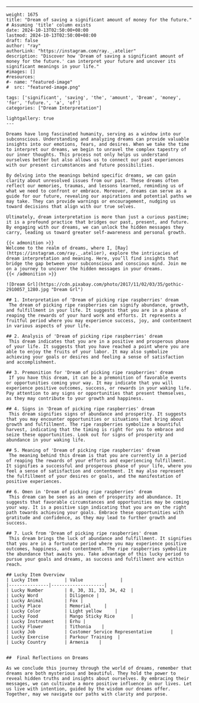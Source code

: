 ---
    weight: 1675
    title: "Dream of saving a significant amount of money for the future."  # Assuming 'title' column exists
    date: 2024-10-13T02:50:00+08:00
    lastmod: 2024-10-13T02:50:00+08:00
    draft: false
    author: "ray"
    authorLink: "https://instagram.com/ray._.atelier"
    description: "Discover how 'Dream of saving a significant amount of money for the future.' can interpret your future and uncover its significant meanings in your life."
    #images: []
    #resources:
    #- name: "featured-image"
    #  src: "featured-image.png"
    
    tags: ['significant', 'saving', 'the', 'amount', 'Dream', 'money', 'for', 'future.', 'a', 'of']
    categories: ["Dream Interpretation"]
    
    lightgallery: true
    ---
    
    Dreams have long fascinated humanity, serving as a window into our subconscious. Understanding and analyzing dreams can provide valuable insights into our emotions, fears, and desires. When we take the time to interpret our dreams, we begin to unravel the complex tapestry of our inner thoughts. This process not only helps us understand ourselves better but also allows us to connect our past experiences with our present circumstances and future possibilities.
    
    By delving into the meanings behind specific dreams, we can gain clarity about unresolved issues from our past. These dreams often reflect our memories, traumas, and lessons learned, reminding us of what we need to confront or embrace. Moreover, dreams can serve as a guide for our future, revealing our aspirations and potential paths we may take. They can provide warnings or encouragement, nudging us toward decisions that align with our true selves.
    
    Ultimately, dream interpretation is more than just a curious pastime; it is a profound practice that bridges our past, present, and future. By engaging with our dreams, we can unlock the hidden messages they carry, leading us toward greater self-awareness and personal growth.
    
    {{< admonition >}}
    Welcome to the realm of dreams, where I, [Ray](https://instagram.com/ray._.atelier), explore the intricacies of dream interpretation and meaning. Here, you’ll find insights that bridge the gap between your subconscious and conscious mind. Join me on a journey to uncover the hidden messages in your dreams.
    {{< /admonition >}}
    
    ![Dream Grl](https://cdn.pixabay.com/photo/2017/11/02/03/35/gothic-2910057_1280.jpg "Dream Grl")
    
    ## 1. Interpretation of 'Dream of picking ripe raspberries' dream
     The dream of picking ripe raspberries can signify abundance, growth, and fulfillment in your life. It suggests that you are in a phase of reaping the rewards of your hard work and efforts. It represents a fruitful period where you may experience success, joy, and contentment in various aspects of your life.
    
    ## 2. Analysis of 'Dream of picking ripe raspberries' dream
     This dream indicates that you are in a positive and prosperous phase of your life. It suggests that you have reached a point where you are able to enjoy the fruits of your labor. It may also symbolize achieving your goals or desires and feeling a sense of satisfaction and accomplishment.
    
    ## 3. Premonition for 'Dream of picking ripe raspberries' dream
     If you have this dream, it can be a premonition of favorable events or opportunities coming your way. It may indicate that you will experience positive outcomes, success, or rewards in your waking life. Pay attention to any signs or opportunities that present themselves, as they may contribute to your growth and happiness.
    
    ## 4. Signs in 'Dream of picking ripe raspberries' dream
     This dream signifies signs of abundance and prosperity. It suggests that you may encounter opportunities or situations that bring about growth and fulfillment. The ripe raspberries symbolize a bountiful harvest, indicating that the timing is right for you to embrace and seize these opportunities. Look out for signs of prosperity and abundance in your waking life.
    
    ## 5. Meaning of 'Dream of picking ripe raspberries' dream
     The meaning behind this dream is that you are currently in a period of reaping the rewards of your efforts and experiencing fulfillment. It signifies a successful and prosperous phase of your life, where you feel a sense of satisfaction and contentment. It may also represent the fulfillment of your desires or goals, and the manifestation of positive experiences.
    
    ## 6. Omen in 'Dream of picking ripe raspberries' dream
     This dream can be seen as an omen of prosperity and abundance. It suggests that favorable circumstances and opportunities may be coming your way. It is a positive sign indicating that you are on the right path towards achieving your goals. Embrace these opportunities with gratitude and confidence, as they may lead to further growth and success.
    
    ## 7. Luck from 'Dream of picking ripe raspberries' dream
     This dream brings the luck of abundance and fulfillment. It signifies that you are in a fortunate period where you may experience positive outcomes, happiness, and contentment. The ripe raspberries symbolize the abundance that awaits you. Take advantage of this lucky period to pursue your goals and dreams, as success and fulfillment are within reach.
    
    ## Lucky Item Overview
    | Lucky Item          | Value              |
    |---------------|--------------------|
    | Lucky Number        | 8, 30, 31, 33, 34, 42  |
    | Lucky Word          | Diligence |
    | Lucky Animal        | Fox |
    | Lucky Place         | Memorial     |
    | Lucky Color         | Light yellow     |
    | Lucky Food          | Mango Sticky Rice      |
    | Lucky Instrument    | Erhu |
    | Lucky Flower        | Tithonia    |
    | Lucky Job           | Customer Service Representative       |
    | Lucky Exercise      | Parkour Training  |
    | Lucky Country       | Armenia    |
    
    
    ##  Final Reflections on Dreams
    
    As we conclude this journey through the world of dreams, remember that dreams are both mysterious and beautiful. They hold the power to reveal hidden truths and insights about ourselves. By embracing their messages, we can cultivate a more positive influence in our lives. Let us live with intention, guided by the wisdom our dreams offer. Together, may we navigate our paths with clarity and purpose.
    
